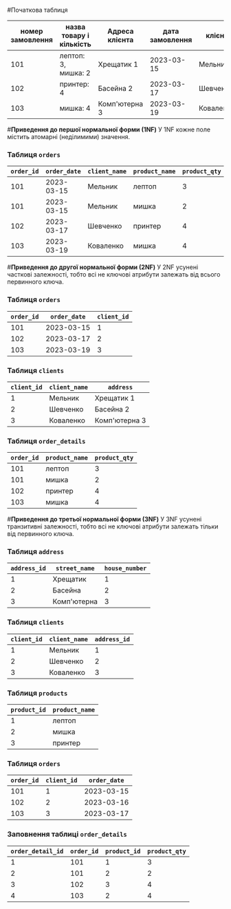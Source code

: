 #Початкова таблиця

| номер замовлення | назва товару і кількість | Адреса клієнта | дата замовлення | клієнт    |
|------------------|--------------------------|----------------|-----------------|-----------|
| 101              | лептоп: 3, мишка: 2      | Хрещатик 1     | 2023-03-15      | Мельник   |
| 102              | принтер: 4               | Басейна 2      | 2023-03-17      | Шевченко  |
| 103              | мишка: 4                 | Комп'ютерна 3  | 2023-03-19      | Коваленко |

#**Приведення до першої нормальної форми (1NF)**
У 1NF кожне поле містить атомарні (неділимими) значення.

### Таблиця `orders`

| `order_id`       |  `order_date`   | `client_name`    | `product_name`     | `product_qty` | `address`       |
|------------------|-----------------|------------------|--------------------|---------------|-----------------|
| 101              | 2023-03-15      | Мельник          | лептоп             | 3             | Хрещатик 1      |
| 101              | 2023-03-15      | Мельник          | мишка              | 2             | Хрещатик 1      |
| 102              | 2023-03-17      | Шевченко         | принтер            | 4             | Басейна 2       |
| 103              | 2023-03-19      | Коваленко        | мишка              | 4             | Комп'ютерна 5   |

#**Приведення до другої нормальної форми (2NF)**
У 2NF усунені часткові залежності, тобто всі не ключові атрибути залежать від всього первинного ключа.

### Таблиця `orders`

| `order_id`       |  `order_date`   | `client_id`|
|------------------|-----------------|------------|
| 101              | 2023-03-15      | 1          |
| 102              | 2023-03-17      | 2          |
| 103              | 2023-03-19      | 3          |


### Таблиця `clients`

| `client_id`| `client_name`    | `address`      |
|------------|------------------|----------------|
| 1          | Мельник          | Хрещатик 1     |
| 2          | Шевченко         | Басейна 2      |
| 3          | Коваленко        | Комп'ютерна 3  |


### Таблиця `order_details`

|  `order_id`      | `product_name` | `product_qty`|
|------------------|----------------|--------------|
| 101              | лептоп         | 3            |
| 101              | мишка          | 2            |
| 102              | принтер        | 4            |
| 103              | мишка          | 4            |



#**Приведення до третьої нормальної форми (3NF)**
У 3NF усунені транзитивні залежності, тобто всі не ключові атрибути залежать тільки від первинного ключа.


### Таблиця `address`

| `address_id` | `street_name` | `house_number` |
|--------------|---------------|----------------|
| 1            | Xрещатик      | 1              |
| 2            | Басейна       | 2              |
| 3            | Комп'ютерна   | 3              |

### Таблиця `clients`

| `client_id` | `client_name` | `address_id` |
|-------------|---------------|--------------|
| 1           | Мельник       | 1            |
| 2           | Шевченко      | 2            |
| 3           | Коваленко     | 3            |

### Таблиця `products`

| `product_id` | `product_name` |
|--------------|----------------|
| 1            | лептоп         |
| 2            | мишка          |
| 3            | принтер        |

### Таблиця `orders`

| `order_id` | `client_id` | `order_date` |
|------------|-------------|--------------|
| 101        | 1           | 2023-03-15   |
| 102        | 2           | 2023-03-16   |
| 103        | 3           | 2023-03-17   |

### Заповнення таблиці `order_details`

| `order_detail_id` | `order_id` | `product_id` | `product_qty` |
|-------------------|------------|--------------|---------------|
| 1                 | 101        | 1            | 3             |
| 2                 | 101        | 2            | 2             |
| 3                 | 102        | 3            | 4             |
| 4                 | 103        | 2            | 4             |

